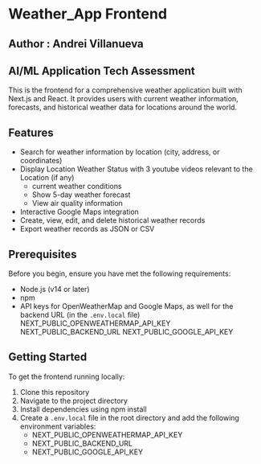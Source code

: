 # Weather_App Frontend
## Author : Andrei Villanueva
## AI/ML Application Tech Assessment

This is the frontend for a comprehensive weather application built with Next.js and React. It provides users with current weather information, forecasts, and historical weather data for locations around the world.

## Features

- Search for weather information by location (city, address, or coordinates)
- Display Location Weather Status with 3 youtube videos relevant to the Location (if any)
    - current weather conditions
    - Show 5-day weather forecast
    - View air quality information
- Interactive Google Maps integration
- Create, view, edit, and delete historical weather records
- Export weather records as JSON or CSV

## Prerequisites

Before you begin, ensure you have met the following requirements:

- Node.js (v14 or later)
- npm
- API keys for OpenWeatherMap and Google Maps, as well for the backend URL (in the `.env.local` file)
    NEXT_PUBLIC_OPENWEATHERMAP_API_KEY
    NEXT_PUBLIC_BACKEND_URL
    NEXT_PUBLIC_GOOGLE_API_KEY 

## Getting Started

To get the frontend running locally:

1. Clone this repository
2. Navigate to the project directory
3. Install dependencies using npm install
4. Create a `.env.local` file in the root directory and add the following environment variables:
    - NEXT_PUBLIC_OPENWEATHERMAP_API_KEY
    - NEXT_PUBLIC_BACKEND_URL
    - NEXT_PUBLIC_GOOGLE_API_KEY

